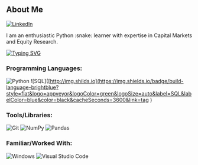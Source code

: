 <h2>About Me</h2>

<a align="right" href="htts://www.linkedin.com/in/marina-alekseenkova">![LinkedIn](https://img.shields.io/badge/linkedin-%230077B5.svg?style=for-the-badge&logo=linkedin&logoColor=white)</a>

<p>
I am an enthusiastic Python :snake: learner with expertise in Capital Markets and Equity Research.
</p>

[![Typing SVG](https://readme-typing-svg.herokuapp.com?font=Fira+Code&size=24&pause=1000&random=false&width=435&lines=Languages+and+Tools)](https://git.io/typing-svg)
### Programming Languages:
![Python](https://img.shields.io/badge/python-3670A0?style=for-the-badge&logo=python&logoColor=ffdd54)
![SQL]([http://img.shilds.io](https://img.shields.io/badge/build-language-brightblue?style=flat&logo=appveyor&logoColor=green&logoSize=auto&label=SQL&labelColor=blue&color=black&cacheSeconds=3600&link=tag
)
### Tools/Libraries:
![Git](https://img.shields.io/badge/git-%23F05033.svg?style=for-the-badge&logo=git&logoColor=white)
![NumPy](https://img.shields.io/badge/numpy-%23013243.svg?style=for-the-badge&logo=numpy&logoColor=white)
![Pandas](https://img.shields.io/badge/pandas-%23150458.svg?style=for-the-badge&logo=pandas&logoColor=white)

### Familiar/Worked With:
![Windows](https://img.shields.io/badge/Windows-0078D6?style=for-the-badge&logo=windows&logoColor=white)
![Visual Studio Code](https://img.shields.io/badge/Visual%20Studio%20Code-0078d7.svg?style=for-the-badge&logo=visual-studio-code&logoColor=white)
